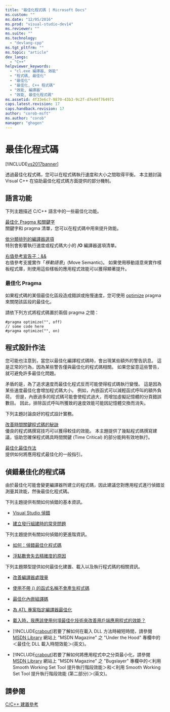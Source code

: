 ```yaml
---
title: "最佳化程式碼 | Microsoft Docs"
ms.custom: ""
ms.date: "12/05/2016"
ms.prod: "visual-studio-dev14"
ms.reviewer: ""
ms.suite: ""
ms.technology: 
  - "devlang-cpp"
ms.tgt_pltfrm: ""
ms.topic: "article"
dev_langs: 
  - "C++"
helpviewer_keywords: 
  - "cl.exe 編譯器, 效能"
  - "程式碼, 最佳化"
  - "最佳化"
  - "最佳化, C++ 程式碼"
  - "效能, 編譯器"
  - "效能, 最佳化程式碼"
ms.assetid: 4f33e6c7-9870-43b3-9c2f-d7e44f764971
caps.latest.revision: 17
caps.handback.revision: 17
author: "corob-msft"
ms.author: "corob"
manager: "ghogen"
---
```

# 最佳化程式碼
[!INCLUDE[vs2017banner](../../assembler/inline/includes/vs2017banner.md)]

透過最佳化程式碼，您可以在程式碼執行速度和大小之間取得平衡。  本主題討論 Visual C\+\+ 在協助最佳化程式碼方面提供的部分機制。  
  
## 語言功能  
 下列主題描述 C\/C\+\+ 語言中的一些最佳化功能。  
  
 [最佳化 Pragma 和關鍵字](../../build/reference/optimization-pragmas-and-keywords.md)  
 關鍵字和 pragma 清單，您可以在程式碼中用來提升效能。  
  
 [依分類排列的編譯器選項](../../build/reference/compiler-options-listed-by-category.md)  
 特別會影響執行速度或程式碼大小的 **\/O** 編譯器選項清單。  
  
 [右值參考宣告子：&&](../../cpp/rvalue-reference-declarator-amp-amp.md)  
 右值參考支援實作「*移動語意*」\(Move Semantic\)。  如果使用移動語意來實作樣板程式庫，則使用這些樣板的應用程式效能可以獲得顯著提升。  
  
### 最佳化 Pragma  
 如果程式碼的某個最佳化區段造成錯誤或拖慢速度，您可使用 [optimize](../../preprocessor/optimize.md) pragma 來關閉該區段的最佳化。  
  
 請依下列方式將程式碼置於兩個 pragma 之間：  
  
```  
#pragma optimize("", off)  
// some code here   
#pragma optimize("", on)  
```  
  
## 程式設計作法  
 您可能也注意到，當您以最佳化編譯程式碼時，會出現某些額外的警告訊息。  這是正常的行為，因為某些警告僅與最佳化的程式碼相關。  如果您留意這些警告，就可避免許多最佳化問題。  
  
 矛盾的是，為了追求速度而最佳化程式反而可能使得程式碼執行變慢。  這是因為某些速度最佳化會增加程式碼大小。  例如，內嵌函式可以減輕函式呼叫的額外負荷。  但是，內嵌過多的程式碼可能會使程式過大，而增加虛擬記憶體的分頁錯誤數目。  因此，排除函式呼叫所獲致的速度效能可能因記憶體交換而消失。  
  
 下列主題討論良好的程式設計實務。  
  
 [改善時間關鍵程式碼的秘訣](../../build/reference/tips-for-improving-time-critical-code.md)  
 優良的程式碼撰寫技巧可以獲得較佳的效能。  本主題提供了幾點程式碼撰寫建議，協助您確保程式碼具時間關鍵 \(Time Critical\) 的部分能夠有效地執行。  
  
 [最佳化最佳作法](../../build/reference/optimization-best-practices.md)  
 提供如何將應用程式最佳化的一般指引。  
  
## 偵錯最佳化的程式碼  
 由於最佳化可能會變更編譯器所建立的程式碼，因此建議您對應用程式進行偵錯並測量其效能，然後最佳化程式碼。  
  
 下列主題提供有關如何偵錯的基本資訊。  
  
-   [Visual Studio 偵錯](../Topic/Debugging%20in%20Visual%20Studio.md)  
  
-   [建立發行組建時的常見問題](../../build/reference/common-problems-when-creating-a-release-build.md)  
  
 下列主題提供有關如何偵錯的更進階資訊。  
  
-   [如何：偵錯最佳化程式碼](../Topic/How%20to:%20Debug%20Optimized%20Code.md)  
  
-   [浮點數會失去精確度的原因](../../build/reference/why-floating-point-numbers-may-lose-precision.md)  
  
 下列主題類型提供如何最佳化建置、載入以及執行程式碼的相關資訊。  
  
-   [改善編譯器處理量](../../build/reference/improving-compiler-throughput.md)  
  
-   [使用不帶 \(\) 的函式名稱不會產生程式碼](../../build/reference/using-function-name-without-parens-produces-no-code.md)  
  
-   [最佳化內嵌組譯碼](../../assembler/inline/optimizing-inline-assembly.md)  
  
-   [為 ATL 專案指定編譯器最佳化](../../atl/reference/specifying-compiler-optimization-for-an-atl-project.md)  
  
-   [載入時，我應該使用何項最佳化技術來改善用戶端應用程式的效能？](../../build/what-optimization-techniques-should-i-use.md)  
  
-   [!INCLUDE[crabout](../../build/reference/includes/crabout_md.md)]若要了解如何在載入 DLL 方法時縮短時間，請參閱 [MSDN Library](http://go.microsoft.com/fwlink/?linkid=556) 網站上 "MSDN Magazine" 之 "Under the Hood" 專欄中的＜最佳化 DLL 載入時間效能＞\(英文\)。  
  
-   [!INCLUDE[crabout](../../build/reference/includes/crabout_md.md)]若要了解如何將應用程式中之分頁最小化，請參閱 [MSDN Library](http://go.microsoft.com/fwlink/?linkid=556) 網站上 "MSDN Magazine" 之 "Bugslayer" 專欄中的＜利用 Smooth Working Set Tool 提升執行階段效能＞和＜利用 Smooth Working Set Tool 提升執行階段效能 \(第二部分\)＞\(英文\)。  
  
## 請參閱  
 [C\/C\+\+ 建置參考](../../build/reference/c-cpp-building-reference.md)